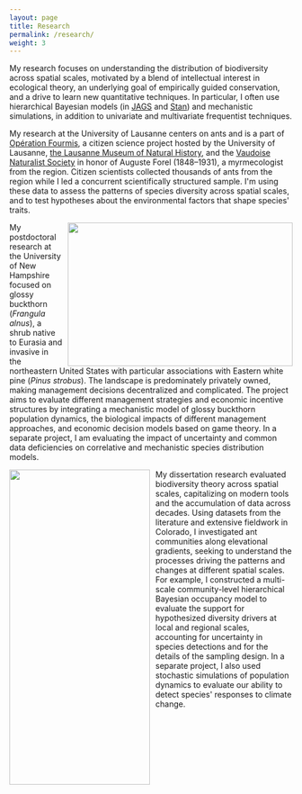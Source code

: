 ```yaml
---
layout: page
title: Research
permalink: /research/
weight: 3
---
```



My research focuses on understanding the distribution of biodiversity across spatial scales, motivated by a blend of intellectual interest in ecological theory, an underlying goal of empirically guided conservation, and a drive to learn new quantitative techniques. In particular, I often use hierarchical Bayesian models (in [JAGS](http://mcmc-jags.sourceforge.net/) and [Stan](https://mc-stan.org)) and mechanistic simulations, in addition to univariate and multivariate frequentist techniques. 

My research at the University of Lausanne centers on ants and is a part of [Opération Fourmis](https://wp.unil.ch/fourmisvaud), a citizen science project hosted by the University of Lausanne, [the Lausanne Museum of Natural History](http://www.zoologie.vd.ch/actuellement/), and the [Vaudoise Naturalist Society](https://wp.unil.ch/svsn/) in honor of Auguste Forel (1848–1931), a myrmecologist from the region. Citizen scientists collected thousands of ants from the region while I led a concurrent scientifically structured sample. I'm using these data to assess the patterns of species diversity across spatial scales, and to test hypotheses about the environmental factors that shape species' traits.  

[<img width="400" height="255" style="float:right; margin-left: 10px" src="{{ site.url }}/assets/buckthorn.png">](https://www.sciencedirect.com/science/article/abs/pii/S0304380019303357?via%3Dihub)
My postdoctoral research at the University of New Hampshire focused on glossy buckthorn (*Frangula alnus*), a shrub native to Eurasia and invasive in the northeastern United States with particular associations with Eastern white pine (*Pinus strobus*). The landscape is predominately privately owned, making management decisions decentralized and complicated. The project aims to evaluate different management strategies and economic incentive structures by integrating a mechanistic model of glossy buckthorn population dynamics, the biological impacts of different management approaches, and economic decision models based on game theory. In a separate project, I am evaluating the impact of uncertainty and common data deficiencies on correlative and mechanistic species distribution models.  

[<img width="250" height="560" style="float:left; margin-right: 10px" src="{{ site.url }}/assets/CO_antMod.png">](https://onlinelibrary.wiley.com/doi/full/10.1111/ecog.04115)
My dissertation research evaluated biodiversity theory across spatial scales, capitalizing on modern tools and the accumulation of data across decades. Using datasets from the literature and extensive fieldwork in Colorado, I investigated ant communities along elevational gradients, seeking to understand the processes driving the patterns and changes at different spatial scales. For example, I constructed a multi-scale community-level hierarchical Bayesian occupancy model to evaluate the support for hypothesized diversity drivers at local and regional scales, accounting for uncertainty in species detections and for the details of the sampling design. In a separate project, I also used stochastic simulations of population dynamics to evaluate our ability to detect species' responses to climate change.

